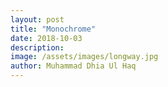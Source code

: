 ```yaml
---
layout: post
title: "Monochrome"
date: 2018-10-03
description: 
image: /assets/images/longway.jpg
author: Muhammad Dhia Ul Haq
---
```


